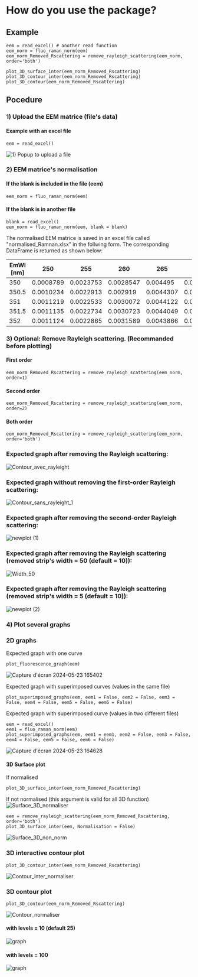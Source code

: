 # How do you use the package?

## Example

```
eem = read_excel() # another read function
eem_norm = fluo_raman_norm(eem)
eem_norm_Removed_Rscattering = remove_rayleigh_scattering(eem_norm, order='both')

plot_3D_surface_inter(eem_norm_Removed_Rscattering)
plot_3D_contour_inter(eem_norm_Removed_Rscattering)
plot_3D_contour(eem_norm_Removed_Rscattering)
```

## Pocedure
### 1) Upload the EEM matrice (file's data)
#### Example with an excel file
```
eem = read_excel()
```
![1) Popup to upload a file](https://github.com/jojorichard/Fluorescence_Raman_normalisation/assets/160777950/7c6659a7-ebd5-45e2-9a22-ae398a53ba9f)

 ### 2) EEM matrice's normalisation
 #### If the blank is included in the file (eem)
 ```
 eem_norm = fluo_raman_norm(eem)
```
#### If the blank is in another file
 ```
 blank = read_excel()
 eem_norm = fluo_raman_norm(eem, blank = blank)
 ```
 The normalised EEM matrice is saved in an excel file called "normalised_Ramnan.xlsx" in the follwing form. The corresponding DataFrame is returned as shown below:
 
 | EmWl [nm] | 250        | 255        | 260        | 265        | 270        | 275        | 280        | 285        | 290        | 295        | 300        |
| --------- | ---------- | ---------- | ---------- | ---------- | ---------- | ---------- | ---------- | ---------- | ---------- | ---------- | ---------- |
| 350       | 0.0008789  | 0.0023753  | 0.0028547  | 0.004495   | 0.0065382  | 0.0060588  | 0.0084375  | 0.0080449  | 0.0088119  | 0.0091292  | 0.0088656  |
| 350.5     | 0.0010234  | 0.0022913  | 0.002919   | 0.0044307  | 0.0058528  | 0.0064289  | 0.0076323  | 0.009171   | 0.0087779  | 0.0084182  | 0.0080242  |
| 351       | 0.0011219  | 0.0022533  | 0.0030072  | 0.0044122  | 0.0055507  | 0.0064891  | 0.0079348  | 0.0089342  | 0.0090996  | 0.0080688  | 0.007986   |
| 351.5     | 0.0011135  | 0.0022734  | 0.0030723  | 0.0044049  | 0.0056659  | 0.0065027  | 0.0079862  | 0.0089206  | 0.0089053  | 0.0079954  | 0.0079835  |
| 352       | 0.0011124  | 0.0022865  | 0.0031589  | 0.0043866  | 0.0056515  | 0.0065596  | 0.0079579  | 0.0087859  | 0.00886    | 0.007912   | 0.0078569  |

### 3) Optional: Remove Rayleigh scattering. (Recommanded before plotting)
#### First order
```
eem_norm_Removed_Rscattering = remove_rayleigh_scattering(eem_norm, order=1)
```
#### Second order
```
eem_norm_Removed_Rscattering = remove_rayleigh_scattering(eem_norm, order=2)
```
#### Both order 
```
eem_norm_Removed_Rscattering = remove_rayleigh_scattering(eem_norm, order='both')
```

### Expected graph after removing the Rayleigh scattering:
![Contour_avec_rayleight](https://github.com/jojorichard/Fluorescence_Raman_normalisation/assets/160777950/dc6b63a2-0a5b-4a90-995b-48cda94bc0d0)

### Expected graph without removing the first-order Rayleigh scattering:
![Contour_sans_rayleight_1](https://github.com/jojorichard/Fluorescence_Raman_normalisation/assets/160777950/1d498a4b-be16-43b3-9f55-55557b6fa396)

### Expected graph after removing the second-order Rayleigh scattering:
![newplot (1)](https://github.com/jojorichard/Fluorescence_Raman_normalisation/assets/160777950/66179bdb-a3d9-4f35-8f8c-ea9bbaf27ef8)

### Expected graph after removing the Rayleigh scattering (removed strip's width = 50 (default = 10)):
![Width_50](https://github.com/jojorichard/Fluorescence_Raman_normalisation/assets/160777950/879d659d-1a0c-4d46-9943-2ee854212e7c)

### Expected graph after removing the Rayleigh scattering (removed strip's width = 5 (default = 10)):
![newplot (2)](https://github.com/jojorichard/Fluorescence_Raman_normalisation/assets/160777950/08e896af-6f23-4d1a-84f0-63ee67b6ffa7)

### 4) Plot several graphs

### 2D graphs
Expected graph with one curve
```
plot_fluorescence_graph(eem)
```
![Capture d'écran 2024-05-23 165402](https://github.com/jojorichard/Fluorescence_Raman_normalisation/assets/160879372/f11c8d96-2487-41c7-bb9e-c405dd49e496)

Expected graph with superimposed curves (values in the same file)
```
plot_superimposed_graphs(eem, eem1 = False, eem2 = False, eem3 = False, eem4 = False, eem5 = False, eem6 = False)
```
Expected graph with superimposed curve (values in two different files)
```
eem = read_excel()
eem1 = fluo_raman_norm(eem)
plot_superimposed_graphs(eem, eem1 = eem1, eem2 = False, eem3 = False, eem4 = False, eem5 = False, eem6 = False)
```
![Capture d'écran 2024-05-23 164628](https://github.com/jojorichard/Fluorescence_Raman_normalisation/assets/160879372/9f74d508-8a74-4085-8c4e-1b309c18bb76)


#### 3D Surface plot
If normalised
```
plot_3D_surface_inter(eem_norm_Removed_Rscattering)
```
If not normalised (this argument is valid for all 3D function)
![Surface_3D_normaliser](https://github.com/jojorichard/Fluorescence_Raman_normalisation/assets/160777950/bb81fea8-7f79-447c-95d3-a86e67a2bf86)

```
eem = remove_rayleigh_scattering(eem_norm_Removed_Rscattering, order='both')
plot_3D_surface_inter(eem, Normalisation = False)
```
![Surface_3D_non_norm](https://github.com/jojorichard/Fluorescence_Raman_normalisation/assets/160777950/f43e98ef-3fbe-450e-9e13-4468f3cf365b)

### 3D interactive contour plot
```
plot_3D_contour_inter(eem_norm_Removed_Rscattering)
```
![Contour_inter_normaliser](https://github.com/jojorichard/Fluorescence_Raman_normalisation/assets/160777950/8f2d6b3e-65e4-41af-9a55-0e83b4027e6a)

### 3D contour plot
```
plot_3D_contour(eem_norm_Removed_Rscattering)
```
![Contour_normaliser](https://github.com/jojorichard/Fluorescence_Raman_normalisation/assets/160777950/b91dddd1-342a-4737-8dff-70fc92fc4425)

 #### with levels = 10 (default 25)
 ![graph](https://github.com/jojorichard/Fluorescence_Raman_normalisation/assets/160777950/184e07d6-69d4-42f8-9954-74d8edea04d5)

#### with levels = 100
![graph](https://github.com/jojorichard/Fluorescence_Raman_normalisation/assets/160777950/353d7146-4b1c-4b12-994b-5aadc130c6d8)



